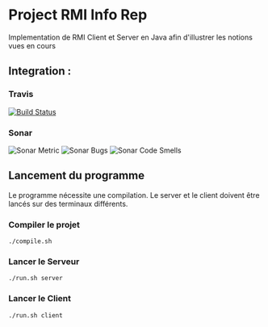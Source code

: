 [logo]: https://github.com/Romainj1/ProjetRMI/blob/master/Insa-logo.png "Logo Title Text 2" 

# Project RMI Info Rep

Implementation de RMI Client et Server en Java afin d'illustrer les notions vues en cours
## Integration :
### Travis

[![Build Status](https://travis-ci.org/Romainj1/ProjetRMI.svg?branch=master)](https://travis-ci.org/Romainj1/ProjetRMI)

### Sonar

![Sonar Metric](https://sonarcloud.io/api/project_badges/measure?project=ProjetRMI&metric=alert_status) ![Sonar Bugs](https://sonarcloud.io/api/project_badges/measure?project=ProjetRMI&metric=bugs) 
![Sonar Code Smells](https://sonarcloud.io/api/project_badges/measure?project=ProjetRMI&metric=code_smells)

## Lancement du programme

Le programme nécessite une compilation. Le server et le client doivent être lancés sur des terminaux différents.

### Compiler le projet

```
./compile.sh
```

### Lancer le Serveur

```
./run.sh server
```

### Lancer le Client

```
./run.sh client
```
